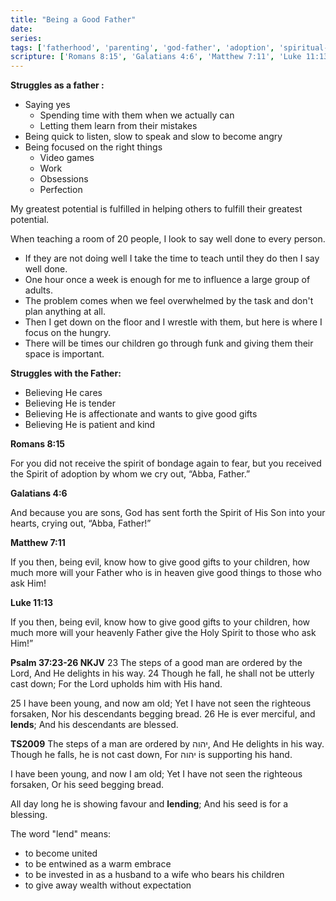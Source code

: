 ```yaml
---
title: "Being a Good Father"
date: 
series: 
tags: ['fatherhood', 'parenting', 'god-father', 'adoption', 'spiritual-fatherhood']
scripture: ['Romans 8:15', 'Galatians 4:6', 'Matthew 7:11', 'Luke 11:13', 'Psalm 37:23-26']
---
```


**Struggles as a father :**

- Saying yes
    - Spending time with them when we actually can
    - Letting them learn from their mistakes
- Being quick to listen, slow to speak and slow to become angry
- Being focused on the right things
    - Video games
    - Work
    - Obsessions
    - Perfection

My greatest potential is fulfilled in helping others to fulfill their greatest potential.

When teaching a room of 20 people, I look to say well done to every person.

- If they are not doing well I take the time to teach until they do then I say well done.
- One hour once a week is enough for me to influence a large group of adults.
- The problem comes when we feel overwhelmed by the task and don't plan anything at all.
- Then I get down on the floor and I wrestle with them, but here is where I focus on the hungry.
- There will be times our children go through funk and giving them their space is important.

**Struggles with the Father:**

- Believing He cares
- Believing He is tender
- Believing He is affectionate and wants to give good gifts
- Believing He is patient and kind

**Romans 8:15**

For you did not receive the spirit of bondage again to fear, but you received the Spirit of adoption by whom we cry out, “Abba, Father.”

**Galatians 4:6**

And because you are sons, God has sent forth the Spirit of His Son into your hearts, crying out, “Abba, Father!”

**Matthew 7:11**

If you then, being evil, know how to give good gifts to your children, how much more will your Father who is in heaven give good things to those who ask Him!

**Luke 11:13**

If you then, being evil, know how to give good gifts to your children, how much more will your heavenly Father give the Holy Spirit to those who ask Him!”

**Psalm 37:23-26 NKJV**
23 The steps of a good man are ordered by the Lord,
And He delights in his way.
24 Though he fall, he shall not be utterly cast down;
For the Lord upholds him with His hand.

25 I have been young, and now am old;
Yet I have not seen the righteous forsaken,
Nor his descendants begging bread.
26 He is ever merciful, and **lends**;
And his descendants are blessed.

**TS2009**
The steps of a man are ordered by יהוה, And He delights in his way.
Though he falls, he is not cast down, For יהוה is supporting his hand.

I have been young, and now I am old; Yet I have not seen the righteous forsaken, Or his seed begging bread.

All day long he is showing favour and **lending**; And his seed is for a blessing.

The word "lend" means:

- to become united
- to be entwined as a warm embrace
- to be invested in as a husband to a wife who bears his children
- to give away wealth without expectation